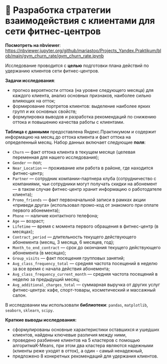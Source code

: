 # 💪 Разработка стратегии взаимодействия с клиентами для сети фитнес-центров

**Посмотреть на nbviewer**: https://nbviewer.jupyter.org/github/mariastoo/Projects_Yandex.Praktikum/blob/main/gym_churn_rate/gym_churn_rate.ipynb

Исследование проводится с **целью** подготовки плана действий по удержанию клиентов сети фитнес-центров. 

**Задачи исследования**:

- прогноз вероятности оттока (на уровне следующего месяца) для каждого клиента, анализ основных признаков, наиболее сильно влияющих на отток;
- формирование портретов клиентов: выделение наиболее ярких групп и их основных свойств;
- формулировка выводов и разработка рекомендаций по снижению оттока и повышению качества работы с клиентами.

**Таблица с данными** предоставлена Яндекс.Практикумом и содержит информацию на месяц до оттока клиента и факт оттока на определенный месяц. Набор данных включает следующие **поля**:
- `Churn` — факт оттока клиента в текущем месяце (целевая переменная для нашего исследования);
- `Gender` — пол;
- `Near_Location` — проживание или работа в районе, где находится фитнес-центр;
- `Partner` — сотрудник компании-партнера клуба (сотрудничество с компаниями, чьи сотрудники могут получать скидки на абонемент — в таком случае фитнес-центр хранит информацию о работодателе клиента);
- `Promo_friends` — факт первоначальной записи в рамках акции «приведи друга» (использовал промо-код от знакомого при оплате первого абонемента);
- `Phone` — наличие контактного телефона;
- `Age` — возраст;
- `Lifetime` — время с момента первого обращения в фитнес-центр (в месяцах);
- `Contract_period` — длительность текущего действующего абонемента (месяц, 3 месяца, 6 месяцев, год);
- `Month_to_end_contract` — срок до окончания текущего действующего абонемента (в месяцах);
- `Group_visits` — факт посещения групповых занятий;
- `Avg_class_frequency_total` — средняя частота посещений в неделю за все время с начала действия абонемента;
- `Avg_class_frequency_current_month` — средняя частота посещений в неделю за предыдущий месяц;
- `Avg_additional_charges_total` — суммарная выручка от других услуг фитнес-центра: кафе, спорт-товары, косметический и массажный салон.

В исследовании мы использовали **библиотеки**: `pandas`, `matplotlib`, `seaborn`, `sklearn`, `scipy`.

**Краткие выводы исследования:**
- сформулированы основные характеристики оставшихся и ушедших клиентов, найдены ключевые различия между ними,
- проведено разбиение клиентов на 5 кластеров с помощью алгоритмаK-Means, при этом два кластера являются надежными (клиенты реже уходят в отток), а один - самый ненадежный,
- предложено 8 конкретных рекомендаций для удержания клиентов.